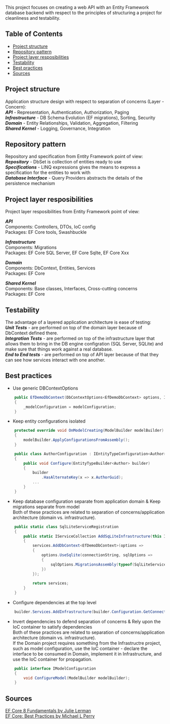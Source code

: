 This project focuses on creating a web API with an Entity Framework database backend with respect to the principles of structuring a project for cleanliness and testability.

## Table of Contents
- [Project structure](#project-structure)
- [Repository pattern](#repository-pattern)
- [Project layer resposibilities](#project-layer-resposibilities)
- [Testability](#testability)
- [Best practices](#best-practices)
- [Sources](#sources)


## Project structure
Application structure design with respect to separation of concerns (Layer - Concern):<br>
**_API_** - Representation, Authentication, Authorization, Paging<br>
**_Infrastructure_** - DB Schema Evolution (EF migrations), Sorting, Security<br>
**_Domain_** - Entity Relationships, Validation, Aggregation, Filtering<br>
**_Shared Kernel_** - Logging, Governance, Integration


## Repository pattern
Repository and specification from Entity Framework point of view:<br>
**_Repository_** - DbSet is collection of entities ready to use<br>
**_Specifications_** - LINQ expressions gives the means to express a specification for the entities to work with<br>
**_Database Interface_** - Query Providers abstracts the details of the persistence mechanism<br>


## Project layer resposibilities
Project layer resposibilities from Entity Framework point of view:

**_API_**<br>
Components: Controllers, DTOs, IoC config<br>
Packages: EF Core tools, Swashbuckle<br>

**_Infrastructure_**<br>
Components: Migrations<br>
Packages: EF Core SQL Server, EF Core SqIte, EF Core Xxx<br>

**_Domain_**<br>
Components: DbContext, Entities, Services<br>
Packages: EF Core<br>

**_Shared Kernel_**<br>
Components: Base classes, Interfaces, Cross-cutting concerns<br>
Packages: EF Core<br>


## Testability
The advantage of a layered application architecture is ease of testing:<br>
**_Unit Tests_** - are performed on top of the domain layer because of DbContext defined there.<br>
**_Integration Tests_** - are performed on top of the infrastructure layer that allows them to bring in the DB engine configration (SQL Server, SQLite) and make sure that things work against a real database.<br>
**_End to End tests_** - are performed on top of API layer because of that they can see how services interact with one another.<br>


## Best practices
- Use generic DBContextOptions
``` cs
    public EfDemoDbContext(DbContextOptions<EfDemoDbContext> options, IModelConfiguration modelConfiguration) : base(options)
    {
        _modelConfiguration = modelConfiguration;
    }
``` 
- Keep entity configurations isolated
``` cs
    protected override void OnModelCreating(ModelBuilder modelBuilder)
    {
        modelBuilder.ApplyConfigurationsFromAssembly();
    }

    public class AuthorConfiguration : IEntityTypeConfiguration<Author>
    {
        public void Configure(EntityTypeBuilder<Author> builder)
        {
            builder
                .HasAlternateKey(x => x.AuthorGuid);
            ...
        }
    }
```
- Keep database configuration separate from application domain & Keep migrations separate from model<br>
Both of these practices are related to separation of concerns/application architecture (domain vs. infrastructure).
``` cs
    public static class SqlLiteServiceRegistration
    {
        public static IServiceCollection AddSqLiteInfrastructure(this IServiceCollection services, string? connectionString)
        {
            services.AddDbContext<EfDemoDbContext>(options =>
            {
                options.UseSqlite(connectionString, sqlOptions =>
                {
                    sqlOptions.MigrationsAssembly(typeof(SqlLiteServiceRegistration).Assembly.FullName);
                })
            });
        
            return services;
        }
    }
``` 
- Configure dependencies at the top level
``` cs
    builder.Services.AddInfrastructure(builder.Configuration.GetConnectionString("EfDemoDbConnection"));
```
- Invert dependencies to defend separation of concerns & Rely upon the IoC container to satisfy dependencies<br>
Both of these practices are related to separation of concerns/application architecture (domain vs. infrastructure).<br>
If the Domain project requires something from the Infrastructre project, such as model configuration, use the IoC container - declare the interface to be consumed in Domain, implement it in Infrastructure, and use the IoC container for propagation.<br>

``` cs
    public interface IModelConfiguration
    {
        void ConfigureModel(ModelBuilder modelBuilder);
    }
```


## Sources
[EF Core 8 Fundamentals by Julie Lerman](https://app.pluralsight.com/library/courses/ef-core-8-fundamentals)<br>
[EF Core: Best Practices by Michael L Perry](https://app.pluralsight.com/library/courses/ef-core-6-best-practices)<br>
